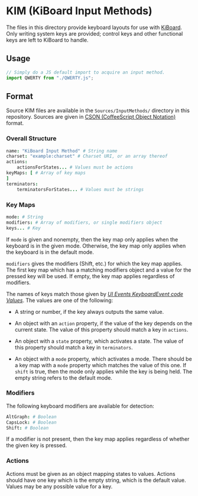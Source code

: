 # KIM (KiBoard Input Methods)

The files in this directory provide keyboard layouts for use with [KiBoard](https://github.com/ki-t-e/KiBoard/).
Only writing system keys are provided; control keys and other functional keys are left to KiBoard to handle.

## Usage

```js
// Simply do a JS default import to acquire an input method.
import QWERTY from "./QWERTY.js";
```

## Format

Source KIM files are available in the `Sources/InputMethods/` directory in this repository.
Sources are given in [CSON (CoffeeScript Object Notation)](https://github.com/bevry/cson) format.

### Overall Structure

```coffee
name: "KiBoard Input Method" # String name
charset: "example:charset" # Charset URI, or an array thereof
actions:
	actionsForStates... # Values must be actions
keyMaps: [ # Array of key maps
]
terminators:
	terminatorsForStates... # Values must be strings
```

### Key Maps

```coffee
mode: # String
modifiers: # Array of modifiers, or single modifiers object
keys... # Key
```

If `mode` is given and nonempty, then the key map only applies when the keyboard is in the given mode.
Otherwise, the key map only applies when the keyboard is in the default mode.

`modifiers` gives the modifiers (Shift, etc.) for which the key map applies.
The first key map which has a matching modifiers object and a value for the pressed key will be used.
If empty, the key map applies regardless of modifiers.

The names of keys match those given by [<cite>UI Events KeyboardEvent code Values</cite>](https://www.w3.org/TR/uievents-code/).
The values are one of the following:

+ A string or number, if the key always outputs the same value.

+ An object with an `action` property, if the value of the key depends on the current state.
The value of this property should match a key in `actions`.

+ An object with a `state` property, which activates a state.
The value of this property should match a key in `terminators`.

+ An object with a `mode` property, which activates a mode.
There should be a key map with a `mode` property which matches the value of this one.
If `shift` is true, then the mode only applies while the key is being held.
The empty string refers to the default mode.

### Modifiers

The following keyboard modifiers are available for detection:

```coffee
AltGraph: # Boolean
CapsLock: # Boolean
Shift: # Boolean
```

If a modifier is not present, then the key map applies regardless of whether the given key is pressed.

### Actions

Actions must be given as an object mapping states to values.
Actions should have one key which is the empty string, which is the default value.
Values may be any possible value for a key.
